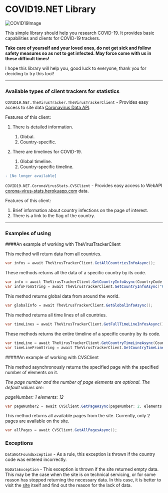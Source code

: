 # COVID19.NET Library

![COVID19Image](https://novostivoronezha.ru/wp-content/uploads/2020/04/2020-04-04_12-19-14600-598x353.jpg)

This simple library should help you research COVID-19.
It provides basic capabilities and clients for COVID-19 trackers.

**Take care of yourself and your loved ones, do not get sick and follow safety measures so as not to get infected. May force come with us in these difficult times!**

I hope this library will help you, good luck to everyone, thank you for deciding to try this tool!

------------



### Available types of client trackers for statistics

`COVID19.NET.TheVirusTracker.TheVirusTrackerClient`  - Provides easy access to site data [Coronavirus Data API](https://thevirustracker.com/ "Coronavirus Data API").

Features of this client:
1. There is detailed information.
	1. Global.
	2. Country-specific.

2. There are timelines for COVID-19.
	1. Global timeline.
	2. Country-specific timeline.

```diff
- [No longer available]
```
`COVID19.NET.CoronaVirusStats.CVSClient` - Provides easy access to WebAPI [corona-virus-stats.herokuapp.com](https://corona-virus-stats.herokuapp.com/api/v1/cases/countries-search "corona-virus-stats.herokuapp.com") data.

Features of this client:

1.  Brief information about country infections on the page of interest.
2. There is a link to the flag of the country.

------------


### Examples of using

####An example of working with TheVirusTrackerClient

This method will return data from all countries.

```csharp
var infos = await TheVirusTrackerClient.GetAllCountriesInfoAsync();
```

These methods returns all the data of a specific country by its code.

```csharp
var info = await TheVirusTrackerClient.GetCountryInfoAsync(CountryCode.RU);
var infoFromString = await TheVirusTrackerClient.GetCountryInfoAsync("RU");
```

This method returns global data from around the world.

```csharp
var globalInfo = await TheVirusTrackerClient.GetGlobalInfoAsync();
```

This method returns all time lines of all countries.

```csharp
var timeLines = await TheVirusTrackerClient.GetFullTimeLineInfosAsync();
```

These methods returns the entire timeline of a specific country by its code.

```csharp
var timeLine = await TheVirusTrackerClient.GetCountryTimeLineAsync(CountryCode.RU);
var timeLineFromString = await TheVirusTrackerClient.GetCountryTimeLineAsync("RU");
```

#####An example of working with CVSClient

This method asynchronously returns the specified page with the specified number of elements on it.

*The page number and the number of page elements are optional.
The default values are:*

*pageNumber: 1
elements: 12*

```csharp
var pageNumber2 = await CVSClient.GetPageAsync(pageNumber: 2, elements: 20);
```

This method returns all available pages from the site.
Currently, only 2 pages are available on the site.
```csharp
var allPages = await CVSClient.GetAllPagesAsync();
```
### Exceptions

`DataNotFoundException` - As a rule, this exception is thrown if the country code was entered incorrectly.

`NoDataException` - This exception is thrown if the site returned empty data.
This may be the case when the site is on technical servicing, or for some reason has stopped returning the necessary data.
In this case, it is better to visit the [site](https://thevirustracker.com/api) itself and find out the reason for the lack of data.
